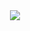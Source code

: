<div>
<center>
<img src="https://github-readme-stats.vercel.app/api?username=Schmaenjael&count_private=true&show_icons=true&theme=midnight-purple&locale=en&include_all_commits=true&custom_title=Schmaenjael's%20Github%20Stats&hide=issues">
</center>
</div>
